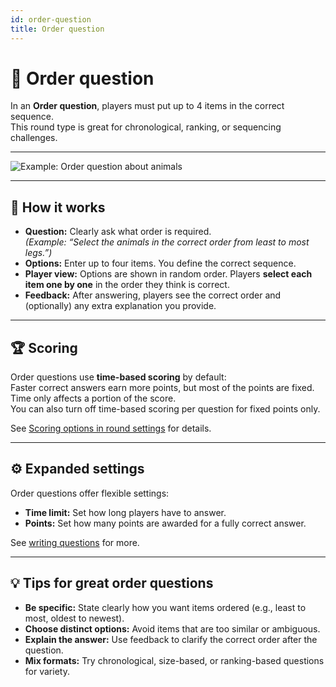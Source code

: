 ```yaml
---
id: order-question
title: Order question
---
```


# 🔀 Order question

In an **Order question**, players must put up to 4 items in the correct sequence.\
This round type is great for chronological, ranking, or sequencing challenges.

---

![Example: Order question about animals](/images/question-modes/order-question/order-question-example.png)

---

## 📝 How it works

- **Question:** Clearly ask what order is required.\
  _(Example: “Select the animals in the correct order from least to most legs.”)_
- **Options:** Enter up to four items. You define the correct sequence.
- **Player view:** Options are shown in random order. Players **select each item one by one** in the order they think is correct.
- **Feedback:** After answering, players see the correct order and (optionally) any extra explanation you provide.

---

## 🏆 Scoring

Order questions use **time-based scoring** by default:\
Faster correct answers earn more points, but most of the points are fixed. Time only affects a portion of the score.\
You can also turn off time-based scoring per question for fixed points only.

See [Scoring options in round settings](../editor/008-round-options.md#-scoring-options) for details.

---

## ⚙️ Expanded settings

Order questions offer flexible settings:

- **Time limit:** Set how long players have to answer.
- **Points:** Set how many points are awarded for a fully correct answer.

See [writing questions](../editor/005-writing-questions.md) for more.

---

## 💡 Tips for great order questions

- **Be specific:** State clearly how you want items ordered (e.g., least to most, oldest to newest).
- **Choose distinct options:** Avoid items that are too similar or ambiguous.
- **Explain the answer:** Use feedback to clarify the correct order after the question.
- **Mix formats:** Try chronological, size-based, or ranking-based questions for variety.

